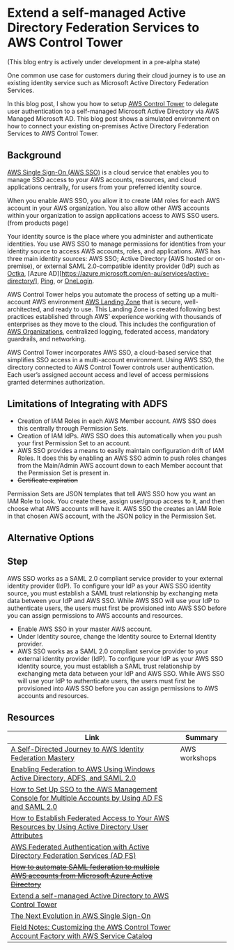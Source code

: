 # Extend a self-managed Active Directory Federation Services to AWS Control Tower

(This blog entry is actively under development in a pre-alpha state)

One common use case for customers during their cloud journey is to use an existing identity service such as Microsoft Active Directory Federation Services.

In this blog post, I show you how to setup [AWS Control Tower](https://aws.amazon.com/controltower/) to delegate user authentication to a self-managed Microsoft Active Directory via AWS Managed Microsoft AD. This blog post shows a simulated environment on how to connect your existing on-premises Active Directory Federation Services to AWS Control Tower.

## Background

[AWS Single Sign-On (AWS SSO)](https://docs.aws.amazon.com/singlesignon/index.html) is a cloud service that enables you to manage SSO access to your AWS accounts, resources, and cloud applications centrally, for users from your preferred identity source.

When you enable AWS SSO, you allow it to create IAM roles for each AWS account in your AWS organization. You also allow other AWS accounts within your organization to assign applications access to AWS SSO users. (from products page)

Your identity source is the place where you administer and authenticate identities. You use AWS SSO to manage permissions for identities from your identity source to access AWS accounts, roles, and applications. AWS has three main identity sources: AWS SSO; Active Directory (AWS hosted or on-premise), or external SAML 2.0-compatible identity provider (IdP) such as [Octka](https://www.okta.com/products/single-sign-on/), [Azure AD][https://azure.microsoft.com/en-au/services/active-directory/], [Ping](https://www.pingidentity.com/en/software/pingfederate.html), or [OneLogin](https://www.onelogin.com/product/sso).

AWS Control Tower helps you automate the process of setting up a multi-account AWS environment [AWS Landing Zone](https://aws.amazon.com/solutions/implementations/aws-landing-zone/) that is secure, well-architected, and ready to use. This Landing Zone is created following best practices established through AWS’ experience working with thousands of enterprises as they move to the cloud. This includes the configuration of [AWS Organizations](https://aws.amazon.com/organizations/), centralized logging, federated access, mandatory guardrails, and networking.

AWS Control Tower incorporates AWS SSO, a cloud-based service that simplifies SSO access in a multi-account environment. Using AWS SSO, the directory connected to AWS Control Tower controls user authentication. Each user’s assigned account access and level of access permissions granted determines authorization.

## Limitations of Integrating with ADFS

* Creation of IAM Roles in each AWS Member account. AWS SSO does this centrally through Permission Sets.
* Creation of IAM IdPs. AWS SSO does this automatically when you push your first Permission Set to an account.
* AWS SSO provides a means to easily maintain configuration drift of IAM Roles. It does this by enabling an AWS SSO admin to push roles changes from the Main/Admin AWS account down to each Member account that the Permission Set is present in.
* ~~Certificate expiration~~

Permission Sets are JSON templates that tell AWS SSO how you want an IAM Role to look. You create these, assign user/group access to it, and then choose what AWS accounts will have it. AWS SSO the creates an IAM Role in that chosen AWS account, with the JSON policy in the Permission Set.

## Alternative Options




## Step # 

AWS SSO works as a SAML 2.0 compliant service provider to your external identity provider (IdP). To configure your IdP as your AWS SSO identity source, you must establish a SAML trust relationship by exchanging meta data between your IdP and AWS SSO. While AWS SSO will use your IdP to authenticate users, the users must first be provisioned into AWS SSO before you can assign permissions to AWS accounts and resources.

* Enable AWS SSO in your master AWS account.
* Under Identity source, change the Identity source to External Identity provider.
* AWS SSO works as a SAML 2.0 compliant service provider to your external identity provider (IdP). To configure your IdP as your AWS SSO identity source, you must establish a SAML trust relationship by exchanging meta data between your IdP and AWS SSO. While AWS SSO will use your IdP to authenticate users, the users must first be provisioned into AWS SSO before you can assign permissions to AWS accounts and resources.







## Resources

| Link | Summary |
| -- | -- |
| [A Self-Directed Journey to AWS Identity Federation Mastery](https://identity-federation.awssecworkshops.com/)| AWS workshops |
| [Enabling Federation to AWS Using Windows Active Directory, ADFS, and SAML 2.0](https://aws.amazon.com/blogs/security/enabling-federation-to-aws-using-windows-active-directory-adfs-and-saml-2-0/)| |
| [How to Set Up SSO to the AWS Management Console for Multiple Accounts by Using AD FS and SAML 2.0](https://aws.amazon.com/blogs/security/how-to-set-up-sso-to-the-aws-management-console-for-multiple-accounts-by-using-ad-fs-and-saml-2-0/)| |
| [How to Establish Federated Access to Your AWS Resources by Using Active Directory User Attributes](https://aws.amazon.com/blogs/security/how-to-establish-federated-access-to-your-aws-resources-by-using-active-directory-user-attributes/)| |
| [AWS Federated Authentication with Active Directory Federation Services (AD FS)](https://aws.amazon.com/blogs/security/aws-federated-authentication-with-active-directory-federation-services-ad-fs/)| |
| ~~[How to automate SAML federation to multiple AWS accounts from Microsoft Azure Active Directory](https://aws.amazon.com/blogs/security/how-to-automate-saml-federation-to-multiple-aws-accounts-from-microsoft-azure-active-directory/)~~| |
| [Extend a self-managed Active Directory to AWS Control Tower](https://aws.amazon.com/blogs/mt/extend-a-self-managed-active-directory-to-aws-control-tower/)| |
| [The Next Evolution in AWS Single Sign-On](https://aws.amazon.com/blogs/aws/the-next-evolution-in-aws-single-sign-on/)| |
| [Field Notes: Customizing the AWS Control Tower Account Factory with AWS Service Catalog](https://aws.amazon.com/blogs/architecture/field-notes-customizing-the-aws-control-tower-account-factory-with-aws-service-catalog/)| |





